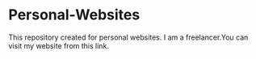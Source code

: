 # Personal-Websites
This repository created for personal websites.
I am a freelancer.You can visit my website from this link.
